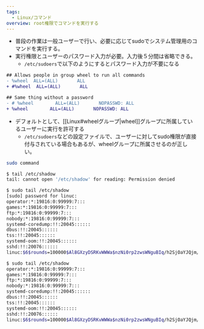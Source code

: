```yaml
---
tags:
  - Linux/コマンド
overview: root権限でコマンドを実行する
---
```

- 普段の作業は一般ユーザーで行い、必要に応じてsudoでシステム管理用のコマンドを実行する。
- 実行権限とユーザーのパスワード入力が必要。入力後５分間は省略できる。
	- `/etc/sudoers`で以下のようにするとパスワード入力が不要になる
```diff
## Allows people in group wheel to run all commands
- %wheel  ALL=(ALL)       ALL
+ #%wheel  ALL=(ALL)       ALL

## Same thing without a password
- # %wheel        ALL=(ALL)       NOPASSWD: ALL
+ %wheel        ALL=(ALL)       NOPASSWD: ALL
```
- デフォルトとして、[[Linux#wheelグループ|wheel]]グループに所属しているユーザーに実行を許可する
	- `/etc/sudoers`などの設定ファイルで、ユーザーに対してsudo権限が直接付与されている場合もあるが、wheelグループに所属させるのが正しい。
```bash
sudo command

$ tail /etc/shadow
tail: cannot open '/etc/shadow' for reading: Permission denied

$ sudo tail /etc/shadow
[sudo] password for linuc:
operator:*:19816:0:99999:7:::
games:*:19816:0:99999:7:::
ftp:*:19816:0:99999:7:::
nobody:*:19816:0:99999:7:::
systemd-coredump:!!:20045::::::
dbus:!!:20045::::::
tss:!!:20045::::::
systemd-oom:!!:20045::::::
sshd:!!:20076::::::
linuc:$6$rounds=100000$Al8GXzyDSRKvWWWa$nzNi0rp2zwsWNguBIq/h2SjOaYJQjm/4Q90.N6hQnnqUmIsq8BbfGAxbp4mDlBfxSPCB8NCNM0a/z11qLLcYm.:20079:0:99999:7:::

$ sudo tail /etc/shadow
operator:*:19816:0:99999:7:::
games:*:19816:0:99999:7:::
ftp:*:19816:0:99999:7:::
nobody:*:19816:0:99999:7:::
systemd-coredump:!!:20045::::::
dbus:!!:20045::::::
tss:!!:20045::::::
systemd-oom:!!:20045::::::
sshd:!!:20076::::::
linuc:$6$rounds=100000$Al8GXzyDSRKvWWWa$nzNi0rp2zwsWNguBIq/h2SjOaYJQjm/4Q90.N6hQnnqUmIsq8BbfGAxbp4mDlBfxSPCB8NCNM0a/z11qLLcYm.:20079:0:99999:7:::
```